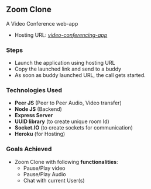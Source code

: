 ## Zoom Clone
A Video Conference web-app
* Hosting URL: *[video-conferencing-app](https://video-conferencing-app.herokuapp.com/)* 

<!-- ![zoom-clone](https://user-images.githubusercontent.com/17775859/95357816-f66fff00-08e5-11eb-9270-70144a008f37.JPG) -->

### Steps
* Launch the application using hosting URL
* Copy the launched link and send to a buddy
* As soon as buddy launched URL, the call gets started.

### Technologies Used
* **Peer JS** (Peer to Peer Audio, Video transfer)
* **Node JS** (Backend)
* **Express Server**
* **UUID library** (to create unique room Id)
* **Socket.IO** (to create sockets for communication)
* **Heroku** (for Hosting)

### Goals Achieved
* Zoom Clone with following **functionalities**:
    * Pause/Play video 
    * Pause/Play Audio
    * Chat with current User(s)
